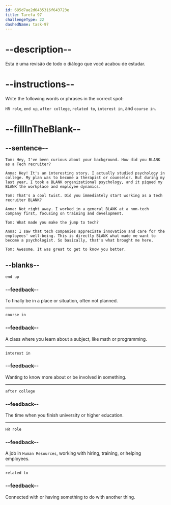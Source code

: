 ```yaml
---
id: 685d7ae2d6435316f643723e
title: Tarefa 97
challengeType: 22
dashedName: task-97
---
```


<!-- REVIEW -->

# --description--

Esta é uma revisão de todo o diálogo que você acabou de estudar.

# --instructions--

Write the following words or phrases in the correct spot:

`HR role`, `end up`, `after college`, `related to`, `interest in`, and `course in`.

# --fillInTheBlank--

## --sentence--

`Tom: Hey, I've been curious about your background. How did you BLANK as a Tech recruiter?`

`Anna: Hey! It's an interesting story. I actually studied psychology in college. My plan was to become a therapist or counselor. But during my last year, I took a BLANK organizational psychology, and it piqued my BLANK the workplace and employee dynamics.`

`Tom: That's a cool twist. Did you immediately start working as a tech recruiter BLANK?`

`Anna: Not right away. I worked in a general BLANK at a non-tech company first, focusing on training and development.`

`Tom: What made you make the jump to tech?`

`Anna: I saw that tech companies appreciate innovation and care for the employees' well-being. This is directly BLANK what made me want to become a psychologist. So basically, that's what brought me here.`

`Tom: Awesome. It was great to get to know you better.`

## --blanks--

`end up`

### --feedback--

To finally be in a place or situation, often not planned.

---

`course in`

### --feedback--

A class where you learn about a subject, like math or programming.

---

`interest in`

### --feedback--

Wanting to know more about or be involved in something.

---

`after college`

### --feedback--

The time when you finish university or higher education.

---

`HR role`

### --feedback--

A job in `Human Resources`, working with hiring, training, or helping employees.

---

`related to`

### --feedback--

Connected with or having something to do with another thing.
